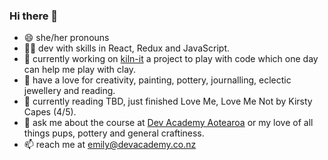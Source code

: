 ### Hi there 👋

- 😄 she/her pronouns
- 🧚🏼 dev with skills in React, Redux and JavaScript.
- 🔭 currently working on [kiln-it](https://github.com/emilyparkes/kiln-it) a project to play with code which one day can help me play with clay.
- 🎨 have a love for creativity, painting, pottery, journalling, eclectic jewellery and reading.
- 📖 currently reading TBD, just finished Love Me, Love Me Not by Kirsty Capes (4/5).
- 💬 ask me about the course at [Dev Academy Aotearoa](https://devacademy.co.nz/) or my love of all things pups, pottery and general craftiness. 
- 📫 reach me at emily@devacademy.co.nz

